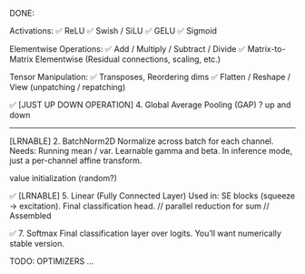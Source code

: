 DONE:

Activations:
    ✅ ReLU
    ✅ Swish / SiLU
    ✅ GELU
    ✅ Sigmoid

Elementwise Operations:
    ✅ Add / Multiply / Subtract / Divide
    ✅ Matrix-to-Matrix Elementwise (Residual connections, scaling, etc.)

Tensor Manipulation:
    ✅ Transposes, Reordering dims
    ✅ Flatten / Reshape / View (unpatching / repatching)


✅ [JUST UP DOWN OPERATION] 
4. Global Average Pooling (GAP) ? 
    up and down


------

[LRNABLE] 2. BatchNorm2D
    Normalize across batch for each channel.
    Needs:
        Running mean / var.
        Learnable gamma and beta.
    In inference mode, just a per-channel affine transform.


value initialization (random?)



✅ [LRNABLE] 5. Linear (Fully Connected Layer) 
    Used in:
        SE blocks (squeeze → excitation).
        Final classification head.
    // parallel reduction for sum
    // Assembled


✅ 7. Softmax
    Final classification layer over logits.
    You’ll want numerically stable version.


TODO:
OPTIMIZERS ...
